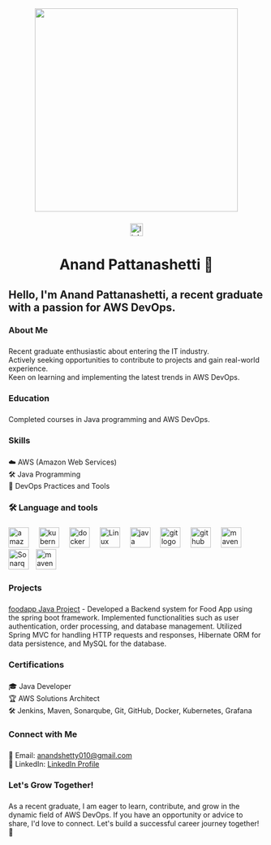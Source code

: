 <div align="center">
  <img height="400" src="https://cdn.faun.dev/prod/media/public/original_images/DevOps-min.gif"  />
</div>

###

<div align="center">
  <a href="https://www.linkedin.com/in/anand-p9731265371/">
    <img src="https://img.shields.io/static/v1?message=LinkedIn&logo=linkedin&label=&color=0077B5&logoColor=white&labelColor=&style=for-the-badge" height="25" alt="linkedin logo"  />
  </a>
</div>

###



###

<h1 align="center">Anand Pattanashetti 👋</h1>

###

<h2>Hello, I'm Anand Pattanashetti, a recent graduate with a passion for AWS DevOps.</h2>

###

<h3>About Me</h3>

###

<p>Recent graduate enthusiastic about entering the IT industry.<br>Actively seeking opportunities to contribute to projects and gain real-world experience.<br>Keen on learning and implementing the latest trends in AWS DevOps.</p>

###

<h3>Education</h3>

###

<p>Completed courses in Java programming and AWS DevOps.</p>

###

<h3>Skills</h3>

###

<p>☁️ AWS (Amazon Web Services)<br>🛠 Java Programming<br>🤖 DevOps Practices and Tools<br></p>

###


<h3 align="left">🛠 Language and tools</h3>

###

<div align="left">

  <img src="https://cdn.jsdelivr.net/gh/devicons/devicon/icons/amazonwebservices/amazonwebservices-original.svg" height="40" alt="amazonwebservices logo"  />
  <img width="12" />
  
  <img src="https://cdn.jsdelivr.net/gh/devicons/devicon/icons/kubernetes/kubernetes-plain.svg" height="40" alt="kubernetes logo"  />
  <img width="12" />
  
  <img src="https://cdn.jsdelivr.net/gh/devicons/devicon/icons/docker/docker-plain-wordmark.svg" height="40" alt="docker logo"  />
  <img width="12"/>
   <img src="https://encrypted-tbn0.gstatic.com/images?q=tbn:ANd9GcSqgMLAaqnePG_znbRTgCNP0EMVpr3grXy0WXnbEWOowg&s" height="40" alt="Linux logo"  />
  <img width="12" />
<img src="https://cdn.worldvectorlogo.com/logos/java.svg" height="40" alt="java logo"  />
  <img width="12" />
 <img src="https://encrypted-tbn0.gstatic.com/images?q=tbn:ANd9GcT_VBtLprIYiqgKoKFBSLE82JJic1KJRuMDjR4E2pEtVQ&s" height="40" alt="git logo"  />
  <img width="12" />
  
  <img src="https://github.githubassets.com/assets/GitHub-Mark-ea2971cee799.png" height="40" alt="github logo"  />
  <img width="12" />
   <img src="https://encrypted-tbn0.gstatic.com/images?q=tbn:ANd9GcSkEL_SB365V9dpYx0OHbGVeUJAQysQHjplnNzjXg-xpQ&s" height="40" alt="maven logo"  />
  <img width="12" />
  <img src="https://static-00.iconduck.com/assets.00/sonarqube-icon-2048x499-b6mw67zs.png" height="40" alt="Sonarqube logo"  />
  <img width="6" />
  <img src="https://encrypted-tbn0.gstatic.com/images?q=tbn:ANd9GcTL1lUOuh7EYFcqSsVf4vg_W9yKCj4s_1OE3qAMZ9dvoA&s" height="40" alt="maven logo"  />
  <img width="12" />
  
  
  
  
  
  
</div>

<h3>Projects</h3>

###

<p><a href="https://github.com/9731265371/foodapp">foodapp Java Project</a> - Developed a Backend system for Food App using the spring boot framework. Implemented functionalities such as user authentication, order processing, and database management. Utilized Spring MVC for handling HTTP requests and responses, Hibernate ORM for data persistence, and MySQL for the database.</p>

###

<h3>Certifications</h3>

###

<p>🎓 Java Developer<br>🏆 AWS Solutions Architect<br>🛠️ Jenkins, Maven, Sonarqube, Git, GitHub, Docker, Kubernetes, Grafana</p>

###

<h3>Connect with Me</h3>

###

<p>📧 Email: <a href="mailto:anandshetty010@gmail.com">anandshetty010@gmail.com</a><br>💼 LinkedIn: <a href="https://www.linkedin.com/in/anand-p9731265371/">LinkedIn Profile</a></p>

###

<h3>Let's Grow Together!</h3>

###

<p>As a recent graduate, I am eager to learn, contribute, and grow in the dynamic field of AWS DevOps. If you have an opportunity or advice to share, I'd love to connect. Let's build a successful career journey together! 🚀</p>
